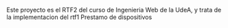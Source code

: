Este proyecto es el RTF2 del curso de Ingenieria Web de la UdeA, y trata de la implementacion del rtf1
Prestamo de dispositivos